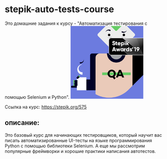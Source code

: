 ﻿# stepik-auto-tests-course
 Это домашние задания к курсу - "Автоматизация тестирования с помощью Selenium и Python".
[![Автоматизация тестирования с помощью Selenium и Python](/logo.png)](https://stepik.org/575)

Ссылка на курс: https://stepik.org/575


## описание:
Это базовый курс для начинающих тестировщиков, который научит вас писать автоматизированные UI-тесты на языке программирования Python с помощью библиотеки Selenium. А еще мы рассмотрим популярные фреймворки и хорошие практики написания автотестов.

